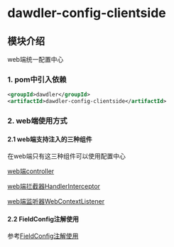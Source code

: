# dawdler-config-clientside

## 模块介绍

web端统一配置中心

### 1. pom中引入依赖

```xml
<groupId>dawdler</groupId>
<artifactId>dawdler-config-clientside</artifactId>
```

### 2. web端使用方式

#### 2.1 web端支持注入的三种组件

在web端只有这三种组件可以使用配置中心

[web端controller](../../dawdler-client-plug/README.md#3-controller注解说明)

[web端拦截器HandlerInterceptor](../../dawdler-client-plug/README.md#5-HandlerInterceptor-拦截器)

[web端监听器WebContextListener](../../dawdler-client-plug/README.md#6-webcontextlistener-监听器)

#### 2.2 FieldConfig注解使用

参考[FieldConfig注解使用](../dawdler-config-core/README.md#4-FieldConfig注解使用)
